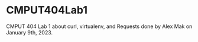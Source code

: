 # CMPUT404Lab1

CMPUT 404 Lab 1 about curl, virtualenv, and Requests done by Alex Mak on January 9th, 2023.
